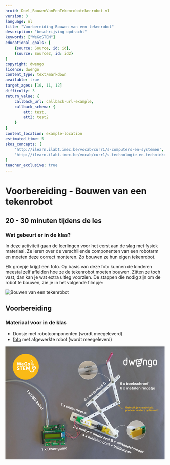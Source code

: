 ```yaml
---
hruid: Doel_BouwenVanEenTekenrobotekenrobot-v1
version: 3
language: nl
title: "Voorbereiding Bouwen van een tekenrobot"
description: "beschrijving opdracht"
keywords: ["WeGoSTEM"]
educational_goals: [
    {source: Source, id: id}, 
    {source: Source2, id: id2}
]
copyright: dwengo
licence: dwengo
content_type: text/markdown
available: true
target_ages: [10, 11, 12]
difficulty: 3
return_value: {
    callback_url: callback-url-example,
    callback_schema: {
        att: test,
        att2: test2
    }
}
content_location: example-location
estimated_time: 5
skos_concepts: [
    'http://ilearn.ilabt.imec.be/vocab/curr1/s-computers-en-systemen', 
    'http://ilearn.ilabt.imec.be/vocab/curr1/s-technologie-en-technieken'
]
teacher_exclusive: true
---
```


# Voorbereiding - Bouwen van een tekenrobot 
## 20 - 30 minuten tijdens de les

### Wat gebeurt er in de klas?
In deze activiteit gaan de leerlingen voor het eerst aan de slag met fysiek materiaal. Ze leren over de verschillende componenten van een robotarm en moeten deze correct monteren. Zo bouwen ze hun eigen tekenrobot.

Elk groepje krijgt een foto. Op basis van deze foto kunnen de kinderen meestal zelf afleiden hoe ze de tekenrobot moeten bouwen. Zitten ze toch vast, dan kan je wat extra uitleg voorzien. De stappen die nodig zijn om de robot te bouwen, zie je in het volgende filmpje: 

![Bouwen van een tekenrobot](@youtube/https://www.youtube.com/embed/BilJBKQ4V0Y "Bouwen van een tekenrobot")

## Voorbereiding
### Materiaal voor in de klas

* Doosje met robotcomponenten (wordt meegeleverd)
* [foto](images/Voorbeeld.pdf "afgewerkte robot") met afgewerkte robot (wordt meegeleverd)


![](images/Voorbeeld.PNG "Afgewerkte robot")
